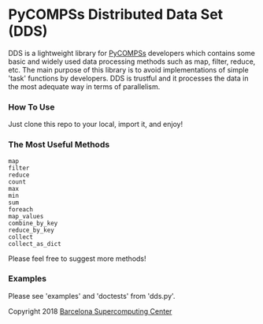 # PyCOMPSs Distributed Data Set (DDS)

DDS is a lightweight library for [PyCOMPSs](https://pypi.org/project/pycompss/)
developers which contains some basic and widely used data processing methods
such as map, filter, reduce, etc. The main purpose of this library is to avoid
implementations of simple 'task' functions by developers. DDS is trustful and it
processes the data in the most adequate way in terms of parallelism.


### How To Use
Just clone this repo to your local, import it, and enjoy!


### The Most Useful Methods
```
map
filter
reduce
count
max
min
sum
foreach
map_values
combine_by_key
reduce_by_key
collect
collect_as_dict
```

Please feel free to suggest more methods!


### Examples
Please see 'examples' and 'doctests' from 'dds.py'.


Copyright 2018 [Barcelona Supercomputing Center](www.bsc.es)

